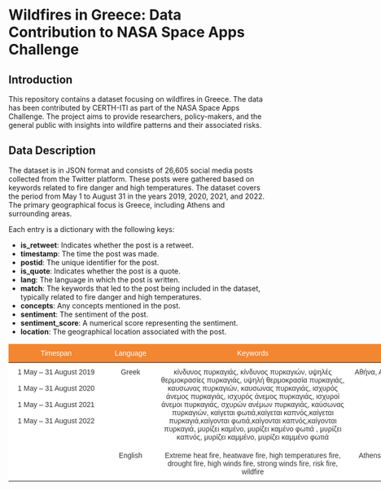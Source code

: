 # Wildfires in Greece: Data Contribution to NASA Space Apps Challenge

## Introduction

This repository contains a dataset focusing on wildfires in Greece. The data has been contributed by CERTH-ITI as part of the NASA Space Apps Challenge. The project aims to provide researchers, policy-makers, and the general public with insights into wildfire patterns and their associated risks.

## Data Description

The dataset is in JSON format and consists of 26,605 social media posts collected from the Twitter platform. These posts were gathered based on keywords related to fire danger and high temperatures. The dataset covers the period from May 1 to August 31 in the years 2019, 2020, 2021, and 2022. The primary geographical focus is Greece, including Athens and surrounding areas.

Each entry is a dictionary with the following keys:

- **is_retweet**: Indicates whether the post is a retweet.
- **timestamp**: The time the post was made.
- **postid**: The unique identifier for the post.
- **is_quote**: Indicates whether the post is a quote.
- **lang**: The language in which the post is written.
- **match**: The keywords that led to the post being included in the dataset, typically related to fire danger and high temperatures.
- **concepts**: Any concepts mentioned in the post.
- **sentiment**: The sentiment of the post.
- **sentiment_score**: A numerical score representing the sentiment.
- **location**: The geographical location associated with the post.

<style type="text/css">
.tg  {border-collapse:collapse;border-color:#aaa;border-spacing:0;}
.tg td{background-color:#fff;border-bottom-width:1px;border-color:#aaa;border-style:solid;border-top-width:1px;
  border-width:0px;color:#333;font-family:Arial, sans-serif;font-size:14px;overflow:hidden;padding:10px 5px;
  word-break:normal;}
.tg th{background-color:#f38630;border-bottom-width:1px;border-color:#aaa;border-style:solid;border-top-width:1px;
  border-width:0px;color:#fff;font-family:Arial, sans-serif;font-size:14px;font-weight:normal;overflow:hidden;
  padding:10px 5px;word-break:normal;}
.tg .tg-baqh{text-align:center;vertical-align:top}
.tg .tg-c3ow{border-color:inherit;text-align:center;vertical-align:top}
</style>
<table class="tg" style="undefined;table-layout: fixed; width: 931px">
<colgroup>
<col style="width: 187.2px">
<col style="width: 105.2px">
<col style="width: 375.2px">
<col style="width: 263.2px">
</colgroup>
<thead>
  <tr>
    <th class="tg-baqh">Timespan</th>
    <th class="tg-baqh">Language</th>
    <th class="tg-baqh">Keywords</th>
    <th class="tg-baqh">Location</th>
  </tr>
</thead>
<tbody>
  <tr>
    <td class="tg-c3ow" rowspan="3">1 May – 31 August 2019<br><br><span style="font-weight:400;font-style:normal;text-decoration:none">1 May – 31 August 2020</span><br><br><span style="font-weight:400;font-style:normal;text-decoration:none">1 May – 31 August 2021</span><br><br><span style="font-weight:400;font-style:normal;text-decoration:none">1 May – 31 August 2022</span><br></td>
    <td class="tg-c3ow">Greek</td>
    <td class="tg-c3ow"><span style="font-weight:400;font-style:normal;text-decoration:none">κίνδυνος πυρκαγιάς, κίνδυνος πυρκαγιών, υψηλές θερμοκρασίες πυρκαγιάς, υψηλή θερμοκρασία πυρκαγιάς, καυσωνας πυρκαγιών, καυσωνας πυρκαγιάς, ισχυρός άνεμος πυρκαγιάς, ισχυρός άνεμος πυρκαγιάς, ισχυροί άνεμοι πυρκαγιάς, σχυρών ανέμων πυρκαγιάς, καύσωνας πυρκαγιών, </span>καίγεται φωτιά,καίγεται καπνός,καίγεται πυρκαγιά,καίγονται φωτιά,καίγονται καπνός,καίγονται πυρκαγιά, μυρίζει καμένο, μυρίζει καμένο φωτιά , μυρίζει καπνός, μυρίζει καμμένο, μυρίζει καμμένο φωτιά</td>
    <td class="tg-c3ow"><span style="font-weight:400;font-style:normal;text-decoration:none">Αθήνα, Αττική,Εύβοια, Στερεά Ελλάδα,  Ελλάδα</span></td>
  </tr>
  <tr>
    <td class="tg-c3ow" rowspan="2"><span style="font-weight:400;font-style:normal;text-decoration:none">English</span></td>
    <td class="tg-c3ow" rowspan="2"><span style="font-weight:400;font-style:normal;text-decoration:none">Extreme heat fire, heatwave fire, high temperatures fire, drought fire, high winds fire, strong winds fire, risk fire, wildfire</span></td>
    <td class="tg-c3ow" rowspan="2"><span style="font-weight:400;font-style:normal;text-decoration:none">Athens, Attica,Euboea, Evia, Sterea Ellada, Greece</span></td>
  </tr>
  <tr>
  </tr>
</tbody>
</table>